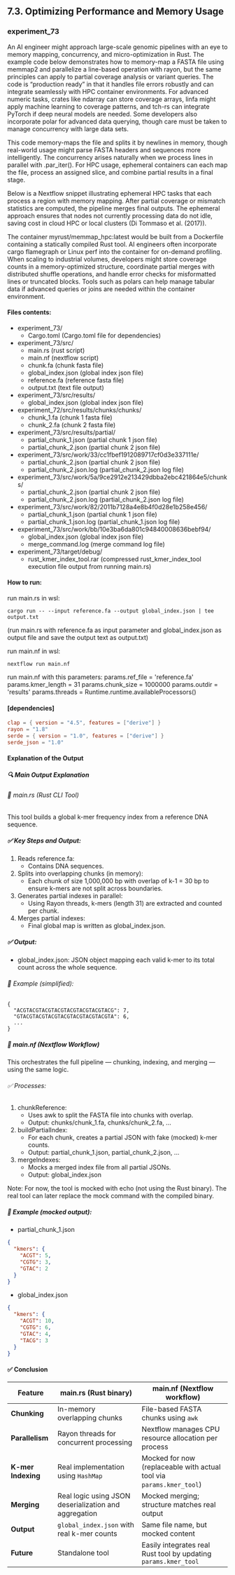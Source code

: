 ## 7.3. Optimizing Performance and Memory Usage

### experiment_73

An AI engineer might approach large-scale genomic pipelines with an eye to memory mapping, concurrency, and micro-optimization in Rust. The example code below demonstrates how to memory-map a FASTA file using memmap2 and parallelize a line-based operation with rayon, but the same principles can apply to partial coverage analysis or variant queries. The code is “production ready” in that it handles file errors robustly and can integrate seamlessly with HPC container environments. For advanced numeric tasks, crates like ndarray can store coverage arrays, linfa might apply machine learning to coverage patterns, and tch-rs can integrate PyTorch if deep neural models are needed. Some developers also incorporate polar for advanced data querying, though care must be taken to manage concurrency with large data sets.

This code memory-maps the file and splits it by newlines in memory, though real-world usage might parse FASTA headers and sequences more intelligently. The concurrency arises naturally when we process lines in parallel with .par_iter(). For HPC usage, ephemeral containers can each map the file, process an assigned slice, and combine partial results in a final stage.

Below is a Nextflow snippet illustrating ephemeral HPC tasks that each process a region with memory mapping. After partial coverage or mismatch statistics are computed, the pipeline merges final outputs. The ephemeral approach ensures that nodes not currently processing data do not idle, saving cost in cloud HPC or local clusters (Di Tommaso et al. (2017)).

The container myrust/memmap_hpc:latest would be built from a Dockerfile containing a statically compiled Rust tool. AI engineers often incorporate cargo flamegraph or Linux perf into the container for on-demand profiling. When scaling to industrial volumes, developers might store coverage counts in a memory-optimized structure, coordinate partial merges with distributed shuffle operations, and handle error checks for misformatted lines or truncated blocks. Tools such as polars can help manage tabular data if advanced queries or joins are needed within the container environment.

#### Files contents:
* experiment_73/
  * Cargo.toml (Cargo.toml file for dependencies)
* experiment_73/src/
  * main.rs (rust script)
  * main.nf (nextflow script)
  * chunk.fa (chunk fasta file)
  * global_index.json (global index json file)
  * reference.fa (reference fasta file)
  * output.txt (text file output)
* experiment_73/src/results/
  * global_index.json (global index json file)
* experiment_72/src/results/chunks/chunks/
  * chunk_1.fa (chunk 1 fasta file)
  * chunk_2.fa (chunk 2 fasta file)
* experiment_73/src/results/partial/
  * partial_chunk_1.json (partial chunk 1 json file)
  * partial_chunk_2.json (partial chunk 2 json file)
* experiment_73/src/work/33/cc1fbef1912089717cf0d3e337111e/
  * partial_chunk_2.json (partial chunk 2 json file)
  * partial_chunk_2.json.log (partial_chunk_2.json log file)
* experiment_73/src/work/5a/9ce2912e213429dbba2ebc421864e5/chunks/
  * partial_chunk_2.json (partial chunk 2 json file)
  * partial_chunk_2.json.log (partial_chunk_2.json log file)
* experiment_73/src/work/82/2011b7128a4e8b4f0d28e1b258e456/
  * partial_chunk_1.json (partial chunk 1 json file)
  * partial_chunk_1.json.log (partial_chunk_1.json log file)
* experiment_73/src/work/bb/10e3ba6da801c94840008636bebf94/
  * global_index.json (global index json file)
  * merge_command.log (merge command log file)
* experiment_73/target/debug/
  * rust_kmer_index_tool.rar (compressed rust_kmer_index_tool execution file output from running main.rs)

#### How to run:

run main.rs in wsl:

```wsl
cargo run -- --input reference.fa --output global_index.json | tee output.txt
```

(run main.rs with reference.fa as input parameter and global_index.json as output file and save the output text as output.txt)

run main.nf in wsl:

```wsl
nextflow run main.nf
```

run main.nf with this parameters:
params.ref_file      = 'reference.fa'
params.kmer_length   = 31
params.chunk_size    = 1000000
params.outdir        = 'results'
params.threads       = Runtime.runtime.availableProcessors()

#### [dependencies]

```toml
clap = { version = "4.5", features = ["derive"] }
rayon = "1.8"
serde = { version = "1.0", features = ["derive"] }
serde_json = "1.0"
```

#### Explanation of the Output
##### 🔍 Main Output Explanation
###### 🦀 main.rs (Rust CLI Tool)
This tool builds a global k-mer frequency index from a reference DNA sequence.

##### ✅ Key Steps and Output:
1. Reads reference.fa:
   * Contains DNA sequences.
2. Splits into overlapping chunks (in memory):
   * Each chunk of size 1,000,000 bp with overlap of k-1 = 30 bp to ensure k-mers are not split across boundaries.
3. Generates partial indexes in parallel:
   * Using Rayon threads, k-mers (length 31) are extracted and counted per chunk.
4. Merges partial indexes:
   * Final global map is written as global_index.json.

##### ✅ Output:
* global_index.json: JSON object mapping each valid k-mer to its total count across the whole sequence.

###### 📄 Example (simplified):
```text
{
  "ACGTACGTACGTACGTACGTACGTACGTACG": 7,
  "GTACGTACGTACGTACGTACGTACGTACGTA": 6,
  ...
}
```

##### 🚀 main.nf (Nextflow Workflow)
This orchestrates the full pipeline — chunking, indexing, and merging — using the same logic.

###### ✅ Processes:
1. chunkReference:
   * Uses awk to split the FASTA file into chunks with overlap.
   * Output: chunks/chunk_1.fa, chunks/chunk_2.fa, ...
2. buildPartialIndex:
   * For each chunk, creates a partial JSON with fake (mocked) k-mer counts.
   * Output: partial_chunk_1.json, partial_chunk_2.json, ...
3. mergeIndexes:
   * Mocks a merged index file from all partial JSONs.
   * Output: global_index.json

Note: For now, the tool is mocked with echo (not using the Rust binary). The real tool can later replace the mock command with the compiled binary.

##### 📄 Example (mocked output):
* partial_chunk_1.json

```json
{
  "kmers": {
    "ACGT": 5,
    "CGTG": 3,
    "GTAC": 2
  }
}
```

* global_index.json

```json
{
  "kmers": {
    "ACGT": 10,
    "CGTG": 6,
    "GTAC": 4,
    "TACG": 3
  }
}
```

#### ✅ Conclusion

| **Feature**        | **main.rs (Rust binary)**                              | **main.nf (Nextflow workflow)**                                     |
|--------------------|--------------------------------------------------------|---------------------------------------------------------------------|
| **Chunking**       | In-memory overlapping chunks                           | File-based FASTA chunks using `awk`                                |
| **Parallelism**    | Rayon threads for concurrent processing                | Nextflow manages CPU resource allocation per process               |
| **K-mer Indexing** | Real implementation using `HashMap`                    | Mocked for now (replaceable with actual tool via `params.kmer_tool`)|
| **Merging**        | Real logic using JSON deserialization and aggregation | Mocked merging; structure matches real output                      |
| **Output**         | `global_index.json` with real k-mer counts             | Same file name, but mocked content                                 |
| **Future**         | Standalone tool                                        | Easily integrates real Rust tool by updating `params.kmer_tool`    |

